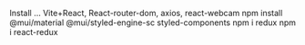 Install ... Vite+React, React-router-dom, axios, react-webcam
npm install @mui/material @mui/styled-engine-sc styled-components
npm i redux
npm i react-redux

